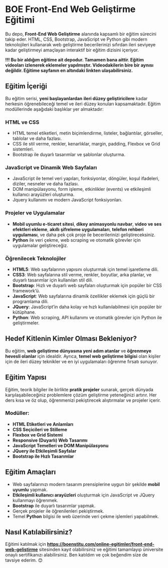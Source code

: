# BOE Front-End Web Geliştirme Eğitimi

Bu depo, **Front-End Web Geliştirme** alanında kapsamlı bir eğitim sürecini takip eder. HTML, CSS, Bootstrap, JavaScript ve Python gibi modern teknolojileri kullanarak web geliştirme becerilerinizi sıfırdan ileri seviyeye kadar geliştirmeyi amaçlayan interaktif bir eğitim dizisini içeriyor.

**!!! Bu bir aldığım eğitime ait depodur. Tamamen bana aittir. Eğitim videoları izlenerek eklemeler yapılmıştır. Videodakilerin bire bir aynısı değildir. Eğitime sayfanın en altındaki linkten ulaşabilirsiniz.**

## Eğitim İçeriği

Bu eğitim serisi, **yeni başlayanlardan** **ileri düzey geliştiricilere** kadar herkesin öğrenebileceği temel ve ileri düzey konuları kapsamaktadır. Eğitim modüllerinde aşağıdaki başlıklar yer almaktadır:

### HTML ve CSS
- HTML temel etiketleri, metin biçimlendirme, listeler, bağlantılar, görseller, tablolar ve daha fazlası.
- CSS ile stil verme, renkler, kenarlıklar, margin, padding, Flexbox ve Grid sistemleri.
- Bootstrap ile duyarlı tasarımlar ve şablonlar oluşturma.

### JavaScript ve Dinamik Web Sayfaları
- JavaScript ile temel veri yapıları, fonksiyonlar, döngüler, koşul ifadeleri, diziler, nesneler ve daha fazlası.
- DOM manipülasyonu, form işleme, etkinlikler (events) ve etkileşimli kullanıcı arayüzleri oluşturma.
- Jquery kullanımı ve modern JavaScript fonksiyonları.

### Projeler ve Uygulamalar
- **Mobil uyumlu e-ticaret sitesi**, **dikey animasyonlu navbar**, **video ve ses efektleri ekleme**, **akıllı şifreleme uygulamaları**, **telefon rehberi uygulaması**, ve daha pek çok proje ile becerilerinizi geliştireceksiniz.
- **Python** ile veri çekme, web scraping ve otomatik görevler için uygulamalar geliştireceğiz.

### Öğrenilecek Teknolojiler
- **HTML5**: Web sayfalarının yapısını oluşturmak için temel işaretleme dili.
- **CSS3**: Web sayfalarına stil verme, renkler, boyutlar, arka planlar, ve duyarlı tasarımlar için kullanılan stil dili.
- **Bootstrap**: Hızlı ve duyarlı web sayfaları oluşturmak için popüler bir CSS framework’ü.
- **JavaScript**: Web sayfalarına dinamik özellikler eklemek için güçlü bir programlama dili.
- **JQuery**: JavaScript’in daha kolay ve hızlı kullanılabilmesi için popüler bir kütüphane.
- **Python**: Web scraping, API kullanımı ve otomatik görevler için Python ile geliştirmeler.

## Hedef Kitlenin Kimler Olması Bekleniyor?
Bu eğitim, **web geliştirme dünyasına yeni adım atanlar** ve **öğrenmeye hevesli olanlar** için idealdir. Ayrıca, **temel web geliştirme bilgisi** olan kişiler için de ileri düzey teknikler ve en iyi uygulamaları öğrenme fırsatı sunuyor.

## Eğitim Yapısı
Eğitim, teorik bilgiler ile birlikte **pratik projeler** sunarak, gerçek dünyada karşılaşabileceğiniz problemlere çözüm geliştirme yeteneğinizi artırır. Her ders kısa ve öz olup, öğrenmenizi pekiştirecek alıştırmalar ve projeler içerir.

### Modüller:
- **HTML Etiketleri ve Anlamları**
- **CSS Seçicileri ve Stilleme**
- **Flexbox ve Grid Sistemi**
- **Responsive (Duyarlı) Web Tasarımı**
- **JavaScript Temelleri ve DOM Manipülasyonu**
- **JQuery ile Etkileşimli Sayfalar**
- **Bootstrap ile Hızlı Tasarımlar**

## Eğitim Amaçları
- Web sayfalarınızı modern tasarım prensiplerine uygun bir şekilde **mobil uyumlu** yapmak.
- **Etkileşimli kullanıcı arayüzleri** oluşturmak için JavaScript ve JQuery kullanmayı öğrenmek.
- **Bootstrap** ile duyarlı tasarımlar yapmak.
- Gerçek projeler ile öğrenilenleri pekiştirmek.
- Temel **Python** bilgisi ile web üzerinde veri çekme işlemleri yapabilmek.

## Nasıl Katılabilirsiniz?
Eğitimi katılmak için <b>https://boenstitu.com/online-egitimler/front-end-web-gelistirme</b> sitesinden kayıt olabilirsiniz ve eğitimi tamamlayıp üniversite onaylı sertifikanızı alabilirsiniz. Ben katıldım ve çok beğendim size de tavsiye ederim. 😊